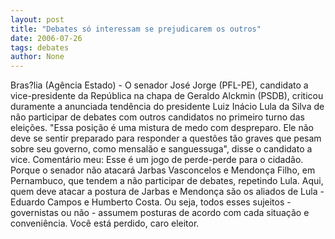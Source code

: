 ```yaml
---
layout: post
title: "Debates só interessam se prejudicarem os outros"
date: 2006-07-26
tags: debates
author: None
---
```

Bras?lia (Agência Estado) - O senador José Jorge (PFL-PE), candidato a vice-presidente da República na chapa de Geraldo Alckmin (PSDB), criticou duramente a anunciada tendência do presidente Luiz Inácio Lula da Silva de não participar de debates com outros candidatos no primeiro turno das eleições. 
\"Essa posição é uma mistura de medo com despreparo. Ele não deve se sentir preparado para responder a questões tão graves que pesam sobre seu governo, como mensalão e sanguessuga\", disse o candidato a vice.
Comentário meu:
Esse é um jogo de perde-perde para o cidadão. Porque o senador não atacará Jarbas Vasconcelos e Mendonça Filho, em Pernambuco, que tendem a não participar de debates, repetindo Lula.
Aqui, quem deve atacar a postura de Jarbas e Mendonça são os aliados de Lula - Eduardo Campos e Humberto Costa. 
Ou seja, todos esses sujeitos - governistas ou não - assumem posturas de acordo com cada situação e conveniência. Você está perdido, caro eleitor. 